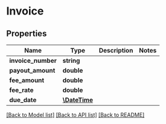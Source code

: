 # Invoice

## Properties
Name | Type | Description | Notes
------------ | ------------- | ------------- | -------------
**invoice_number** | **string** |  | 
**payout_amount** | **double** |  | 
**fee_amount** | **double** |  | 
**fee_rate** | **double** |  | 
**due_date** | [**\DateTime**](\DateTime.md) |  | 

[[Back to Model list]](../README.md#documentation-for-models) [[Back to API list]](../README.md#documentation-for-api-endpoints) [[Back to README]](../README.md)


